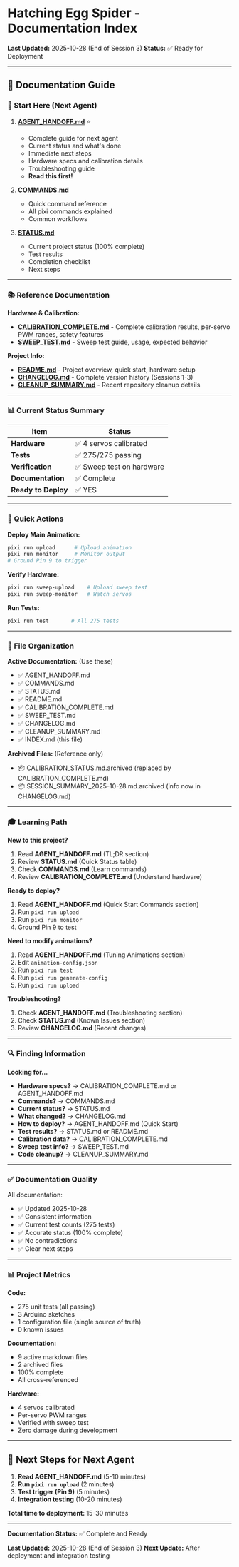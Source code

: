 # Hatching Egg Spider - Documentation Index

**Last Updated:** 2025-10-28 (End of Session 3)
**Status:** ✅ Ready for Deployment

---

## 📖 Documentation Guide

### 🚀 Start Here (Next Agent)

1. **[AGENT_HANDOFF.md](AGENT_HANDOFF.md)** ⭐
   - Complete guide for next agent
   - Current status and what's done
   - Immediate next steps
   - Hardware specs and calibration details
   - Troubleshooting guide
   - **Read this first!**

2. **[COMMANDS.md](COMMANDS.md)**
   - Quick command reference
   - All pixi commands explained
   - Common workflows

3. **[STATUS.md](STATUS.md)**
   - Current project status (100% complete)
   - Test results
   - Completion checklist
   - Next steps

---

### 📚 Reference Documentation

**Hardware & Calibration:**
- **[CALIBRATION_COMPLETE.md](CALIBRATION_COMPLETE.md)** - Complete calibration results, per-servo PWM ranges, safety features
- **[SWEEP_TEST.md](SWEEP_TEST.md)** - Sweep test guide, usage, expected behavior

**Project Info:**
- **[README.md](README.md)** - Project overview, quick start, hardware setup
- **[CHANGELOG.md](CHANGELOG.md)** - Complete version history (Sessions 1-3)
- **[CLEANUP_SUMMARY.md](CLEANUP_SUMMARY.md)** - Recent repository cleanup details

---

### 📊 Current Status Summary

| Item | Status |
|------|--------|
| **Hardware** | ✅ 4 servos calibrated |
| **Tests** | ✅ 275/275 passing |
| **Verification** | ✅ Sweep test on hardware |
| **Documentation** | ✅ Complete |
| **Ready to Deploy** | ✅ YES |

---

### 🎯 Quick Actions

**Deploy Main Animation:**
```bash
pixi run upload      # Upload animation
pixi run monitor     # Monitor output
# Ground Pin 9 to trigger
```

**Verify Hardware:**
```bash
pixi run sweep-upload    # Upload sweep test
pixi run sweep-monitor   # Watch servos
```

**Run Tests:**
```bash
pixi run test       # All 275 tests
```

---

### 📁 File Organization

**Active Documentation:** (Use these)
- ✅ AGENT_HANDOFF.md
- ✅ COMMANDS.md
- ✅ STATUS.md
- ✅ README.md
- ✅ CALIBRATION_COMPLETE.md
- ✅ SWEEP_TEST.md
- ✅ CHANGELOG.md
- ✅ CLEANUP_SUMMARY.md
- ✅ INDEX.md (this file)

**Archived Files:** (Reference only)
- 📦 CALIBRATION_STATUS.md.archived (replaced by CALIBRATION_COMPLETE.md)
- 📦 SESSION_SUMMARY_2025-10-28.md.archived (info now in CHANGELOG.md)

---

### 🎓 Learning Path

**New to this project?**
1. Read **AGENT_HANDOFF.md** (TL;DR section)
2. Review **STATUS.md** (Quick Status table)
3. Check **COMMANDS.md** (Learn commands)
4. Review **CALIBRATION_COMPLETE.md** (Understand hardware)

**Ready to deploy?**
1. Read **AGENT_HANDOFF.md** (Quick Start Commands section)
2. Run `pixi run upload`
3. Run `pixi run monitor`
4. Ground Pin 9 to test

**Need to modify animations?**
1. Read **AGENT_HANDOFF.md** (Tuning Animations section)
2. Edit `animation-config.json`
3. Run `pixi run test`
4. Run `pixi run generate-config`
5. Run `pixi run upload`

**Troubleshooting?**
1. Check **AGENT_HANDOFF.md** (Troubleshooting section)
2. Check **STATUS.md** (Known Issues section)
3. Review **CHANGELOG.md** (Recent changes)

---

### 🔍 Finding Information

**Looking for...**
- **Hardware specs?** → CALIBRATION_COMPLETE.md or AGENT_HANDOFF.md
- **Commands?** → COMMANDS.md
- **Current status?** → STATUS.md
- **What changed?** → CHANGELOG.md
- **How to deploy?** → AGENT_HANDOFF.md (Quick Start)
- **Test results?** → STATUS.md or README.md
- **Calibration data?** → CALIBRATION_COMPLETE.md
- **Sweep test info?** → SWEEP_TEST.md
- **Code cleanup?** → CLEANUP_SUMMARY.md

---

### ✅ Documentation Quality

All documentation:
- ✅ Updated 2025-10-28
- ✅ Consistent information
- ✅ Current test counts (275 tests)
- ✅ Accurate status (100% complete)
- ✅ No contradictions
- ✅ Clear next steps

---

### 📊 Project Metrics

**Code:**
- 275 unit tests (all passing)
- 3 Arduino sketches
- 1 configuration file (single source of truth)
- 0 known issues

**Documentation:**
- 9 active markdown files
- 2 archived files
- 100% complete
- All cross-referenced

**Hardware:**
- 4 servos calibrated
- Per-servo PWM ranges
- Verified with sweep test
- Zero damage during development

---

## 🚀 Next Steps for Next Agent

1. **Read AGENT_HANDOFF.md** (5-10 minutes)
2. **Run `pixi run upload`** (2 minutes)
3. **Test trigger (Pin 9)** (5 minutes)
4. **Integration testing** (10-20 minutes)

**Total time to deployment:** 15-30 minutes

---

**Documentation Status:** ✅ Complete and Ready

**Last Updated:** 2025-10-28 (End of Session 3)
**Next Update:** After deployment and integration testing
